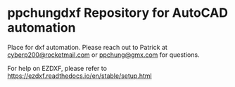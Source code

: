 # ppchungdxf Repository for AutoCAD automation
Place for dxf automation. Please reach out to Patrick at cyberp200@rocketmail.com or ppchung@gmx.com for questions.

For help on EZDXF, please refer to https://ezdxf.readthedocs.io/en/stable/setup.html
